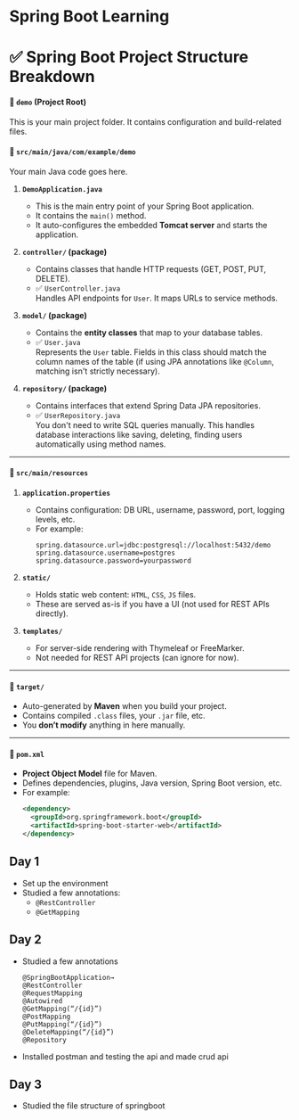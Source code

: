 # Spring Boot Learning

# ✅ **Spring Boot Project Structure Breakdown**

#### 📁 `demo` (Project Root)
This is your main project folder. It contains configuration and build-related files.

#### 📁 `src/main/java/com/example/demo`
Your main Java code goes here.

1. **`DemoApplication.java`**  
   - This is the main entry point of your Spring Boot application.
   - It contains the `main()` method.
   - It auto-configures the embedded **Tomcat server** and starts the application.

2. **`controller/` (package)**  
   - Contains classes that handle HTTP requests (GET, POST, PUT, DELETE).
   - ✅ `UserController.java`  
     Handles API endpoints for `User`. It maps URLs to service methods.

3. **`model/` (package)**  
   - Contains the **entity classes** that map to your database tables.
   - ✅ `User.java`  
     Represents the `User` table. Fields in this class should match the column names of the table (if using JPA annotations like `@Column`, matching isn't strictly necessary).

4. **`repository/` (package)**  
   - Contains interfaces that extend Spring Data JPA repositories.
   - ✅ `UserRepository.java`  
     You don't need to write SQL queries manually. This handles database interactions like saving, deleting, finding users automatically using method names.

---

#### 📁 `src/main/resources`

1. **`application.properties`**
   - Contains configuration: DB URL, username, password, port, logging levels, etc.
   - For example:
     ```properties
     spring.datasource.url=jdbc:postgresql://localhost:5432/demo
     spring.datasource.username=postgres
     spring.datasource.password=yourpassword
     ```

2. **`static/`**
   - Holds static web content: `HTML`, `CSS`, `JS` files.
   - These are served as-is if you have a UI (not used for REST APIs directly).

3. **`templates/`**
   - For server-side rendering with Thymeleaf or FreeMarker.
   - Not needed for REST API projects (can ignore for now).

---

#### 📁 `target/`
- Auto-generated by **Maven** when you build your project.
- Contains compiled `.class` files, your `.jar` file, etc.
- You **don’t modify** anything in here manually.

---

#### 📄 `pom.xml`
- **Project Object Model** file for Maven.
- Defines dependencies, plugins, Java version, Spring Boot version, etc.
- For example:
  ```xml
  <dependency>
    <groupId>org.springframework.boot</groupId>
    <artifactId>spring-boot-starter-web</artifactId>
  </dependency>


## Day 1
- Set up the environment
- Studied a few annotations:
  - `@RestController`
  - `@GetMapping`
 
## Day 2
- Studied a few annotations
  ```
  @SpringBootApplication→
  @RestController
  @RequestMapping
  @Autowired
  @GetMapping(“/{id}”)
  @PostMapping
  @PutMapping(“/{id}”)
  @DeleteMapping(“/{id}”)
  @Repository
  ```
- Installed postman and testing the api and made crud api

## Day 3
- Studied the file structure of springboot 

